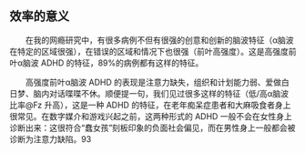 ## 效率的意义

&emsp;&emsp;在我的网瘾研究中，有很多病例不但有很强的创意和创新的脑波特征（α脑波在特定的区域很强），在错误的区域和情况下也很强（前叶高强度）。这是高强度前叶α脑波 ADHD 的特征，89%的病例都有这样的特征。

&emsp;&emsp;高强度前叶α脑波 ADHD 的表现是注意力缺失，组织和计划能力弱、爱做白日梦、脑内对话喋喋不休。顺便提一句，我们见过很多这样的特征（低/高α脑波比率@Fz 升高），这是一种 ADHD 的特征，在老年痴呆症患者和大麻吸食者身上很常见。在数字媒介和游戏兴起之前，这两种形式的 ADHD 一般不会在女性身上诊断出来：这很符合“蠢女孩”刻板印象的负面社会偏见，而在男性身上一般都会被诊断为注意力缺陷。93